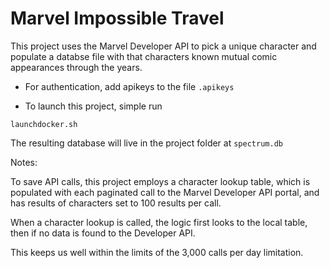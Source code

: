 # Marvel Impossible Travel

This project uses the Marvel Developer API to pick a unique character and populate a databse file with that characters known mutual comic appearances through the years.


- For authentication, add apikeys to the file `.apikeys`

- To launch this project, simple run 

```
launchdocker.sh
```

The resulting database will live in the project folder at `spectrum.db`

Notes:

To save API calls, this project employs a character lookup table, which is populated with each paginated call to the Marvel Developer API portal, and has results of characters set to 100 results per call.

When a character lookup is called, the logic first looks to the local table, then if no data is found to the Developer API.

This keeps us well within the limits of the 3,000 calls per day limitation.
